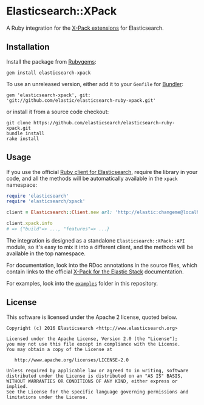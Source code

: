 # Elasticsearch::XPack

A Ruby integration for the [X-Pack extensions](https://www.elastic.co/v5)
for Elasticsearch.


## Installation

Install the package from [Rubygems](https://rubygems.org):

    gem install elasticsearch-xpack

To use an unreleased version, either add it to your `Gemfile` for [Bundler](http://gembundler.com):

    gem 'elasticsearch-xpack', git: 'git://github.com/elastic/elasticsearch-ruby-xpack.git'

or install it from a source code checkout:

    git clone https://github.com/elasticsearch/elasticsearch-ruby-xpack.git
    bundle install
    rake install

## Usage

If you use the official [Ruby client for Elasticsearch](https://github.com/elastic/elasticsearch-ruby),
require the library in your code, and all the methods will be automatically available in the `xpack` namespace:

```ruby
require 'elasticsearch'
require 'elasticsearch/xpack'

client = Elasticsearch::Client.new url: 'http://elastic:changeme@localhost:9200'

client.xpack.info
# => {"build"=> ..., "features"=> ...}
```

The integration is designed as a standalone `Elasticsearch::XPack::API` module, so it's easy
to mix it into a different client, and the methods will be available in the top namespace.

For documentation, look into the RDoc annotations in the source files, which contain links to the
official [X-Pack for the Elastic Stack](https://www.elastic.co/guide/en/x-pack/current/index.html) documentation.

For examples, look into the [`examples`](examples) folder in this repository.

## License

This software is licensed under the Apache 2 license, quoted below.

    Copyright (c) 2016 Elasticsearch <http://www.elasticsearch.org>

    Licensed under the Apache License, Version 2.0 (the "License");
    you may not use this file except in compliance with the License.
    You may obtain a copy of the License at

       http://www.apache.org/licenses/LICENSE-2.0

    Unless required by applicable law or agreed to in writing, software
    distributed under the License is distributed on an "AS IS" BASIS,
    WITHOUT WARRANTIES OR CONDITIONS OF ANY KIND, either express or implied.
    See the License for the specific language governing permissions and
    limitations under the License.
